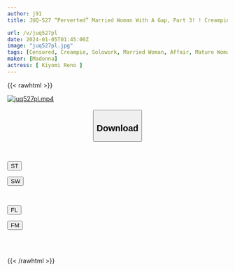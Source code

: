 ```yaml
---
author: j91
title: JUQ-527 “Perverted” Married Woman With A Gap, Part 3! ! Creampie Ban Released. For Five Days Without My Husband, I Was Ordered To Abstain Until The First Night, And My Sexual Father-in-law Trained Me Physically And Mentally. This Was An Unwanted Political Marriage, And My Father-in-law Was Targeting Me... Reno Kiyomi

url: /v/juq527pl
date: 2024-01-05T01:45:00Z
image: "juq527pl.jpg"
tags: [Censored, Creampie, Solowork, Married Woman, Affair, Mature Woman	]
maker: [Madonna]
actress: [ Kiyomi Reno ]
---
```



{{< rawhtml >}}

<div class="video" data-videoid="GJ78oa8RXksdBD">
    <a href="javascript:;">
        <img src="/v/juq527pl/juq527pl.jpg" width="WIDTH" height="HEIGHT" alt="juq527pl.mp4" loading="lazy">
    </a>
</div>

<script type="text/javascript" src="https://j91.asia/asset/on-demand-st.js"></script>

<br>
  <link rel="stylesheet" href="https://j91.asia/asset/bs5.css">
  
  <center>
  <button class="btn btn-primary" type="button" data-bs-toggle="collapse" data-bs-target=".multi-collapse" aria-expanded="false" aria-controls="multiCollapseExample1 multiCollapseExample2"><h2>Download</h2></button></center>
</p>
<div class="row">
  <div class="col">
    <div class="collapse multi-collapse" id="multiCollapseExample1">
      <div class="card card-body">
	      	      <br>
<div class="buttons">  
<p><a href="https://streamtape.to/v/GJ78oa8RXksdBD" target="_blank"><button class="btn-hover color-3"><i class="fa fa-download"></i> ST</button></a></p>
<p><a href="https://flaswish.com/1kecehw449a2" target="_blank"><button class="btn-hover color-2"><i class="fa fa-download"></i> SW</button></a></p></div>
    </div>
  </div>
</div>
  <div class="col">
    <div class="collapse multi-collapse" id="multiCollapseExample2">
      <div class="card card-body">
	      <br>
<div class="buttons">
<p><a href="javascript:;" target="_blank"><button class="btn-hover color-9"><i class="fa fa-download"></i> FL</button></a></p>
<p><a href="javascript:;" target="_blank"><button class="btn-hover color-8"><i class="fa fa-download"></i> FM</button></a></p></div>
<br><br>
      </div>
    </div>
  </div>
</div>

{{< /rawhtml >}}